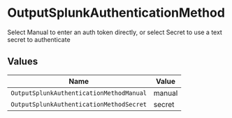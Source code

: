 # OutputSplunkAuthenticationMethod

Select Manual to enter an auth token directly, or select Secret to use a text secret to authenticate


## Values

| Name                                     | Value                                    |
| ---------------------------------------- | ---------------------------------------- |
| `OutputSplunkAuthenticationMethodManual` | manual                                   |
| `OutputSplunkAuthenticationMethodSecret` | secret                                   |